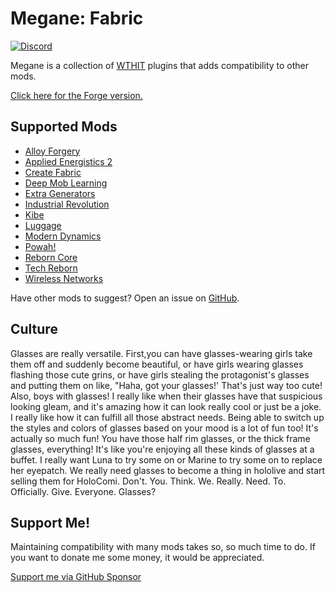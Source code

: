 # Megane: Fabric

[![Discord](https://img.shields.io/discord/711835441376264242?style=for-the-badge&logo=discord&logoColor=FFFFFF&label=discord&color=5865F2)](https://bai.lol/discord)

Megane is a collection of [WTHIT](https://modrinth.com/mod/wthit) plugins that adds compatibility to other mods.

[Click here for the Forge version.](https://modrinth.com/mod/megane-forge)

## Supported Mods

- [Alloy Forgery](https://modrinth.com/mod/jhl28YkY)
- [Applied Energistics 2](https://modrinth.com/mod/XxWD5pD3)
- [Create Fabric](https://modrinth.com/mod/Xbc0uyRg)
- [Deep Mob Learning](https://modrinth.com/mod/osuPHzT3)
- [Extra Generators](https://modrinth.com/mod/VXtwLg17)
- [Industrial Revolution](https://www.curseforge.com/minecraft/mc-mods/industrial-revolution)
- [Kibe](https://modrinth.com/mod/OvlwmUdC)
- [Luggage](https://www.curseforge.com/minecraft/mc-mods/luggage)
- [Modern Dynamics](https://modrinth.com/mod/fMpvLrnF)
- [Powah!](https://modrinth.com/mod/KZO4S4DO)
- [Reborn Core](https://www.curseforge.com/minecraft/mc-mods/reborncore)
- [Tech Reborn](https://www.curseforge.com/minecraft/mc-mods/techreborn)
- [Wireless Networks](https://www.curseforge.com/minecraft/mc-mods/wireless-networks)

Have other mods to suggest? Open an issue on [GitHub](https://github.com/badasintended/megane/issues).

## Culture

Glasses are really versatile. First,you can have glasses-wearing girls take them off and suddenly become beautiful, or have girls wearing glasses
flashing those cute grins, or have girls stealing the protagonist's glasses and putting them on like, "Haha, got your glasses!' That's just way too
cute! Also, boys with glasses! I really like when their glasses have that suspicious looking gleam, and it's amazing how it can look really cool or
just be a joke. I really like how it can fulfill
all those abstract needs. Being able to switch up the styles and colors of glasses based on your mood is a lot of fun too! It's actually so much
fun! You have those half rim glasses, or the thick frame glasses, everything! It's like you're enjoying all these kinds of glasses at a buffet. I
really want Luna to try some on or Marine to try some on to replace her eyepatch. We really need glasses to become a thing in hololive and start
selling them for HoloComi. Don't. You. Think. We. Really. Need. To. Officially. Give. Everyone. Glasses?

## Support Me!

Maintaining compatibility with many mods takes so, so much time to do. If you want to donate me some money, it would be appreciated.

[Support me via GitHub Sponsor](https://github.com/sponsors/deirn)

